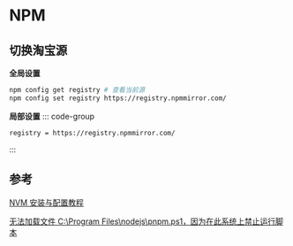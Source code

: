 # NPM

## 切换淘宝源

**全局设置**

```bash
npm config get registry # 查看当前源
npm config set registry https://registry.npmmirror.com/
```

**局部设置**
::: code-group

```[.npmrc]
registry = https://registry.npmmirror.com/
```

:::

## 参考

[NVM 安装与配置教程](https://zhuanlan.zhihu.com/p/608604094)

[无法加载文件 C:\Program Files\nodejs\pnpm.ps1，因为在此系统上禁止运行脚本](https://www.cnblogs.com/big--Bear/p/16489432.html)

